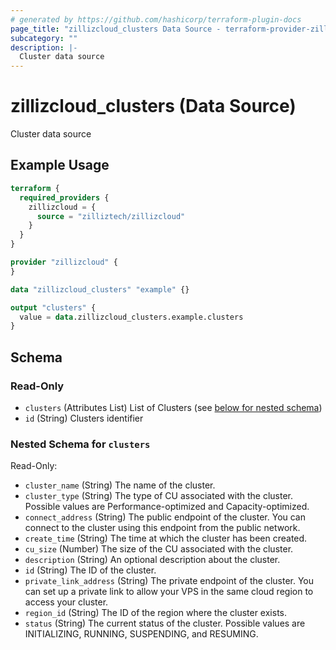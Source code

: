 ```yaml
---
# generated by https://github.com/hashicorp/terraform-plugin-docs
page_title: "zillizcloud_clusters Data Source - terraform-provider-zillizcloud"
subcategory: ""
description: |-
  Cluster data source
---
```


# zillizcloud_clusters (Data Source)

Cluster data source

## Example Usage

```terraform
terraform {
  required_providers {
    zillizcloud = {
      source = "zilliztech/zillizcloud"
    }
  }
}

provider "zillizcloud" {
}

data "zillizcloud_clusters" "example" {}

output "clusters" {
  value = data.zillizcloud_clusters.example.clusters
}
```

<!-- schema generated by tfplugindocs -->
## Schema

### Read-Only

- `clusters` (Attributes List) List of Clusters (see [below for nested schema](#nestedatt--clusters))
- `id` (String) Clusters identifier

<a id="nestedatt--clusters"></a>
### Nested Schema for `clusters`

Read-Only:

- `cluster_name` (String) The name of the cluster.
- `cluster_type` (String) The type of CU associated with the cluster. Possible values are Performance-optimized and Capacity-optimized.
- `connect_address` (String) The public endpoint of the cluster. You can connect to the cluster using this endpoint from the public network.
- `create_time` (String) The time at which the cluster has been created.
- `cu_size` (Number) The size of the CU associated with the cluster.
- `description` (String) An optional description about the cluster.
- `id` (String) The ID of the cluster.
- `private_link_address` (String) The private endpoint of the cluster. You can set up a private link to allow your VPS in the same cloud region to access your cluster.
- `region_id` (String) The ID of the region where the cluster exists.
- `status` (String) The current status of the cluster. Possible values are INITIALIZING, RUNNING, SUSPENDING, and RESUMING.
